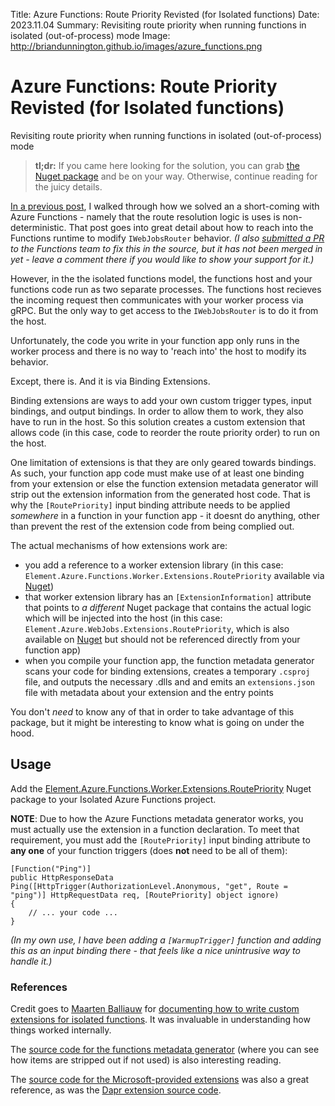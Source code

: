 Title: Azure Functions: Route Priority Revisted (for Isolated functions)
Date: 2023.11.04
Summary: Revisiting route priority when running functions in isolated (out-of-process) mode
Image: http://briandunnington.github.io/images/azure_functions.png

<div class="hero-unit">
<h1>Azure Functions: Route Priority Revisted (for Isolated functions)</h1>
<p>Revisiting route priority when running functions in isolated (out-of-process) mode</p>
</div>

> **tl;dr:** If you came here looking for the solution, you can grab [the Nuget package][nuget] and be on your way. Otherwise, continue reading for the juicy details.

[In a previous post][previous], I walked through how we solved an a short-coming with Azure Functions - namely that the route resolution logic is uses is non-deterministic. That post goes into great detail about how to reach into the Functions runtime to modify `IWebJobsRouter` behavior. *(I also [submitted a PR][pr] to the Functions team to fix this in the source, but it has not been merged in yet - leave a comment there if you would like to show your support for it.)*

However, in the the isolated functions model, the functions host and your functions code run as two separate processes. The functions host recieves the incoming request then communicates with your worker process via gRPC. But the only way to get access to the `IWebJobsRouter` is to do it from the host.

Unfortunately, the code you write in your function app only runs in the worker process and there is no way to 'reach into' the host to modify its behavior.

Except, there is. And it is via Binding Extensions.

Binding extensions are ways to add your own custom trigger types, input bindings, and output bindings. In order to allow them to work, they also have to run in the host. So this solution creates a custom extension that allows code (in this case, code to reorder the route priority order) to run on the host.

One limitation of extensions is that they are only geared towards bindings. As such, your function app code must make use of at least one binding from your extension or else the function extension metadata generator will strip out the extension information from the generated host code. That is why the `[RoutePriority]` input binding attribute needs to be applied _somewhere_ in a function in your function app - it doesnt do anything, other than prevent the rest of the extension code from being complied out.

The actual mechanisms of how extensions work are:

- you add a reference to a worker extension library (in this case: `Element.Azure.Functions.Worker.Extensions.RoutePriority` available via [Nuget][nuget])
- that worker extension library has an `[ExtensionInformation]` attribute that points to *a different* Nuget package that contains the actual logic which will be injected into the host (in this case: `Element.Azure.WebJobs.Extensions.RoutePriority`, which is also available on [Nuget](https://www.nuget.org/packages/Element.Azure.WebJobs.Extensions.RoutePriority) but should not be referenced directly from your function app)
- when you compile your function app, the function metadata generator scans your code for binding extensions, creates a temporary `.csproj` file, and outputs the necessary .dlls and and emits an `extensions.json` file with metadata about your extension and the entry points

You don't _need_ to know any of that in order to take advantage of this package, but it might be interesting to know what is going on under the hood.

## Usage
Add the [Element.Azure.Functions.Worker.Extensions.RoutePriority][nuget] Nuget package to your Isolated Azure Functions project.

**NOTE**: Due to how the Azure Functions metadata generator works, you must actually use the extension in a function declaration. To meet that requirement, you must add the `[RoutePriority]` input binding attribute to **any one** of your function triggers (does **not** need to be all of them):

    [Function("Ping")]
    public HttpResponseData Ping([HttpTrigger(AuthorizationLevel.Anonymous, "get", Route = "ping")] HttpRequestData req, [RoutePriority] object ignore)
    {
        // ... your code ...
    }

*(In my own use, I have been adding a `[WarmupTrigger]` function and adding this as an input binding there - that feels like a nice unintrusive way to handle it.)*

### References

Credit goes to [Maarten Balliauw](https://github.com/maartenba) for [documenting how to write custom extensions for isolated functions](https://blog.maartenballiauw.be/post/2021/06/01/custom-bindings-with-azure-functions-dotnet-isolated-worker.html). It was invaluable in understanding how things worked internally.

The [source code for the functions metadata generator](https://github.com/Azure/azure-functions-dotnet-worker/blob/bba8136917f2a60d884387182fca35ed19aaf8e4/sdk/FunctionMetadataLoaderExtension/Startup.cs) (where you can see how items are stripped out if not used) is also interesting reading.

The [source code for the Microsoft-provided extensions](https://github.com/Azure/azure-functions-dotnet-worker/tree/main/extensions) was also a great reference, as was the [Dapr extension source code](https://github.com/Azure/azure-functions-dapr-extension/tree/master/src).



[previous]: azure_functions_route_priority
[nuget]: https://www.nuget.org/packages/Element.Azure.Functions.Worker.Extensions.RoutePriority
[pr]: https://github.com/Azure/azure-webjobs-sdk-extensions/pull/842#issuecomment-1644597571
